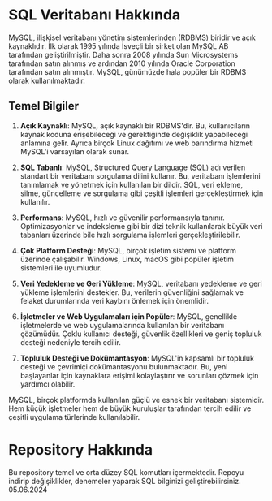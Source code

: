 # SQL Veritabanı Hakkında

MySQL, ilişkisel veritabanı yönetim sistemlerinden (RDBMS) biridir ve açık kaynaklıdır. İlk olarak 1995 yılında İsveçli bir şirket olan MySQL AB tarafından geliştirilmiştir. Daha sonra 2008 yılında Sun Microsystems tarafından satın alınmış ve ardından 2010 yılında Oracle Corporation tarafından satın alınmıştır. MySQL, günümüzde hala popüler bir RDBMS olarak kullanılmaktadır.

## Temel Bilgiler

1. **Açık Kaynaklı**: MySQL, açık kaynaklı bir RDBMS'dir. Bu, kullanıcıların kaynak koduna erişebileceği ve gerektiğinde değişiklik yapabileceği anlamına gelir. Ayrıca birçok Linux dağıtımı ve web barındırma hizmeti MySQL'i varsayılan olarak sunar.

2. **SQL Tabanlı**: MySQL, Structured Query Language (SQL) adı verilen standart bir veritabanı sorgulama dilini kullanır. Bu, veritabanı işlemlerini tanımlamak ve yönetmek için kullanılan bir dildir. SQL, veri ekleme, silme, güncelleme ve sorgulama gibi çeşitli işlemleri gerçekleştirmek için kullanılır.

3. **Performans**: MySQL, hızlı ve güvenilir performansıyla tanınır. Optimizasyonlar ve indeksleme gibi bir dizi teknik kullanılarak büyük veri tabanları üzerinde bile hızlı sorgulama işlemleri gerçekleştirilebilir.

4. **Çok Platform Desteği**: MySQL, birçok işletim sistemi ve platform üzerinde çalışabilir. Windows, Linux, macOS gibi popüler işletim sistemleri ile uyumludur.

5. **Veri Yedekleme ve Geri Yükleme**: MySQL, veritabanı yedekleme ve geri yükleme işlemlerini destekler. Bu, verilerin güvenliğini sağlamak ve felaket durumlarında veri kaybını önlemek için önemlidir.

6. **İşletmeler ve Web Uygulamaları için Popüler**: MySQL, genellikle işletmelerde ve web uygulamalarında kullanılan bir veritabanı çözümüdür. Çoklu kullanıcı desteği, güvenlik özellikleri ve geniş topluluk desteği nedeniyle tercih edilir.

7. **Topluluk Desteği ve Dokümantasyon**: MySQL'in kapsamlı bir topluluk desteği ve çevrimiçi dokümantasyonu bulunmaktadır. Bu, yeni başlayanlar için kaynaklara erişimi kolaylaştırır ve sorunları çözmek için yardımcı olabilir.

MySQL, birçok platformda kullanılan güçlü ve esnek bir veritabanı sistemidir. Hem küçük işletmeler hem de büyük kuruluşlar tarafından tercih edilir ve çeşitli uygulama türlerinde kullanılabilir.

# Repository Hakkında
Bu repository temel ve orta düzey SQL komutları içermektedir. Repoyu indirip değişiklikler, denemeler yaparak SQL bilginizi geliştirebilirsiniz. 05.06.2024
